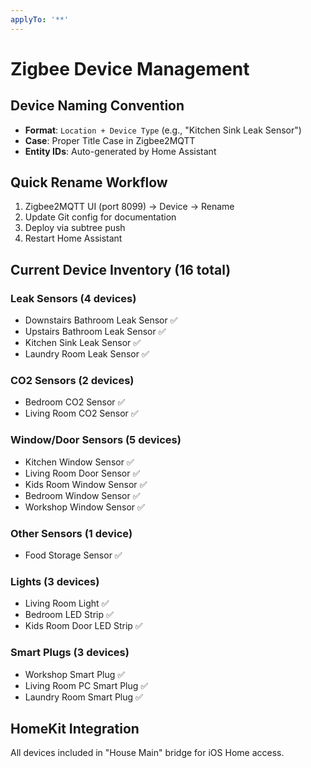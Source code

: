 ```yaml
---
applyTo: '**'
---
```


# Zigbee Device Management

## Device Naming Convention
- **Format**: `Location + Device Type` (e.g., "Kitchen Sink Leak Sensor")
- **Case**: Proper Title Case in Zigbee2MQTT
- **Entity IDs**: Auto-generated by Home Assistant

## Quick Rename Workflow
1. Zigbee2MQTT UI (port 8099) → Device → Rename
2. Update Git config for documentation
3. Deploy via subtree push
4. Restart Home Assistant

## Current Device Inventory (16 total)

### Leak Sensors (4 devices)
- Downstairs Bathroom Leak Sensor ✅
- Upstairs Bathroom Leak Sensor ✅
- Kitchen Sink Leak Sensor ✅
- Laundry Room Leak Sensor ✅

### CO2 Sensors (2 devices)
- Bedroom CO2 Sensor ✅
- Living Room CO2 Sensor ✅

### Window/Door Sensors (5 devices)
- Kitchen Window Sensor ✅
- Living Room Door Sensor ✅
- Kids Room Window Sensor ✅
- Bedroom Window Sensor ✅
- Workshop Window Sensor ✅

### Other Sensors (1 device)
- Food Storage Sensor ✅

### Lights (3 devices)
- Living Room Light ✅
- Bedroom LED Strip ✅
- Kids Room Door LED Strip ✅

### Smart Plugs (3 devices)
- Workshop Smart Plug ✅
- Living Room PC Smart Plug ✅
- Laundry Room Smart Plug ✅

## HomeKit Integration
All devices included in "House Main" bridge for iOS Home access.